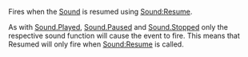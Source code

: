 Fires when the [Sound](https://developer.roblox.com/en-us/api-reference/class/Sound) is resumed using [Sound:Resume](https://developer.roblox.com/en-us/api-reference/function/Sound/Resume).

As with [Sound.Played](https://developer.roblox.com/en-us/api-reference/event/Sound/Played), [Sound.Paused](https://developer.roblox.com/en-us/api-reference/event/Sound/Paused) and [Sound.Stopped](https://developer.roblox.com/en-us/api-reference/event/Sound/Stopped) only the respective sound function will cause the event to fire. This means that Resumed will only fire when [Sound:Resume](https://developer.roblox.com/en-us/api-reference/function/Sound/Resume) is called.
